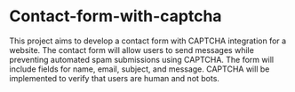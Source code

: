 # Contact-form-with-captcha
This project aims to develop a contact form with CAPTCHA integration for a website. The contact form will allow users to send messages while preventing automated spam submissions using CAPTCHA. The form will include fields for name, email, subject, and message. CAPTCHA will be implemented to verify that users are human and not bots.
